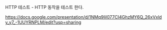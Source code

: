 HTTP 테스트 - HTTP 동작을 테스트 한다.

https://docs.google.com/presentation/d/1NMq9Iil077CI4GhzMY6Q_26xVxldy_y7_-1UUYRNPLM/edit?usp=sharing
